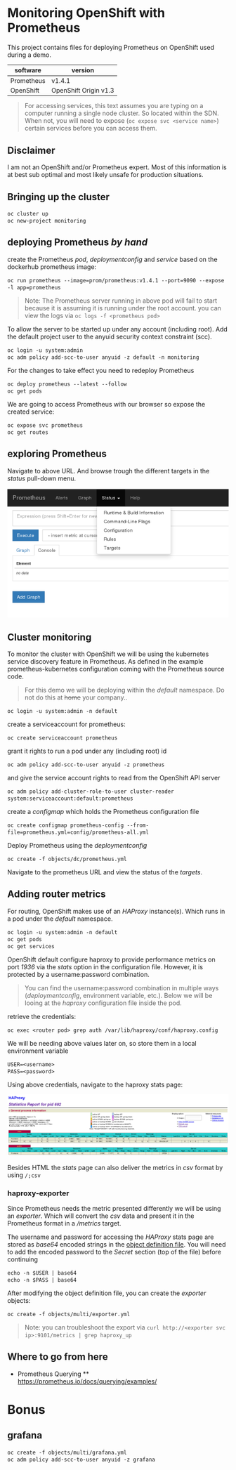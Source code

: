 # Monitoring OpenShift with Prometheus

This project contains files for deploying Prometheus on OpenShift used during a demo.

| software        | version                  |
|-----------------|--------------------------|
|Prometheus       | v1.4.1                   |
|OpenShift        | OpenShift Origin v1.3    |

> For accessing services, this text assumes you are typing on a computer running a single node cluster.
> So located within the SDN.
> When not, you will need to expose (`oc expose svc <service name>`) certain services before you can access them.

## Disclaimer

I am not an OpenShift and/or Prometheus expert. Most of this information is at best sub optimal and most likely unsafe
for production situations.

## Bringing up the cluster

```code
oc cluster up
oc new-project monitoring
```

## deploying Prometheus  *by hand*

create the Prometheus *pod*, *deploymentconfig* and *service* based on the dockerhub prometheus image:

```code
oc run prometheus --image=prom/prometheus:v1.4.1 --port=9090 --expose -l app=prometheus
```

> Note: The Prometheus server running in above pod will fail to start because it is assuming it is running under the root account.
> you can view the logs via `oc logs -f <prometheus pod>`

To allow the server to be started up under any account (including root).
Add the default project user to the anyuid security context constraint (scc).

```code
oc login -u system:admin
oc adm policy add-scc-to-user anyuid -z default -n monitoring
```

For the changes to take effect you need to redeploy Prometheus

```code
oc deploy prometheus --latest --follow
oc get pods
``` 

We are going to access Prometheus with our browser so expose the created service:

```code
oc expose svc prometheus
oc get routes
```

## exploring Prometheus

Navigate to above URL.
And browse trough the different targets in the *status* pull-down menu.

![prometheus screenshot](/screenshots/prometheus-screenshot-1.png)

## Cluster monitoring

To monitor the cluster with OpenShift we will be using the kubernetes service discovery feature in Prometheus.
As defined in the example prometheus-kubernetes configuration coming with the Prometheus source code.

> For this demo we will be deploying within the *default* namespace.
> Do not do this at ~~home~~ your company..

```code
oc login -u system:admin -n default
```

create a serviceaccount for prometheus:
```code
oc create serviceaccount prometheus
```

grant it rights to run a pod under any (including root) id
```code
oc adm policy add-scc-to-user anyuid -z prometheus
```

and give the service account rights to read from the OpenShift API server
```code
oc adm policy add-cluster-role-to-user cluster-reader system:serviceaccount:default:prometheus
```

create a *configmap* which holds the Prometheus configuration file

```code
oc create configmap prometheus-config --from-file=prometheus.yml=config/prometheus-all.yml
```

Deploy Prometheus using the *deploymentconfig*

```code
oc create -f objects/dc/prometheus.yml
```

Navigate to the prometheus URL and view the status of the *targets*.

## Adding router metrics

For routing, OpenShift makes use of an *HAProxy* instance(s).
Which runs in a pod under the *default* namespace.

```code
oc login -u system:admin -n default
oc get pods
oc get services
```

OpenShift default configure haproxy to provide performance metrics on port *1936* via the *stats* option in the configuration file.
However, it is protected by a username:password combination.

> You can find the username:password combination in multiple ways (*deploymentconfig*, environment variable, etc.).
> Below we will be looing at the *haproxy* configuration file inside the pod.

retrieve the credentials:

```code
oc exec <router pod> grep auth /var/lib/haproxy/conf/haproxy.config
```

We will be needing above values later on, so store them in a local environment variable

```code
USER=<username>
PASS=<password>
```

Using above credentials, navigate to the haproxy stats page:

![haproxy statistics screenshot](/screenshots/haproxy-stats-screenshot.png)

Besides HTML the *stats* page can also deliver the metrics in *csv* format by using `/;csv`

### haproxy-exporter

Since Prometheus needs the metric presented differently we will be using an *exporter*. Which will convert the *csv* data and present it in the Prometheus format in a */metrics* target.

The username and password for accessing the *HAProxy* stats page are stored as *base64* encoded strings in the [object definition file](/objects/multi/exporter.yml).
You will need to add the encoded password to the *Secret* section (top of the file) before continuing

```code
echo -n $USER | base64
echo -n $PASS | base64
```

After modifying the object definition file, you can create the *exporter* objects:

```code
oc create -f objects/multi/exporter.yml
```

> Note: you can troubleshoot the export via `curl http://<exporter svc ip>:9101/metrics | grep haproxy_up`

## Where to go from here

* Prometheus Querying
** https://prometheus.io/docs/querying/examples/


# Bonus

## grafana

```code
oc create -f objects/multi/grafana.yml
oc adm policy add-scc-to-user anyuid -z grafana
```

